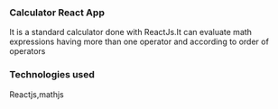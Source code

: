 ### Calculator React App 
It is a standard calculator done with ReactJs.It can evaluate math expressions having more than one operator and according to order of operators


### Technologies used
Reactjs,mathjs